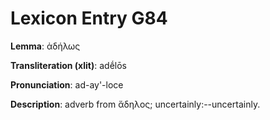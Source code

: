 # Lexicon Entry G84

**Lemma**: ἀδήλως

**Transliteration (xlit)**: adḗlōs

**Pronunciation**: ad-ay'-loce

**Description**:
adverb from ἄδηλος; uncertainly:--uncertainly.
